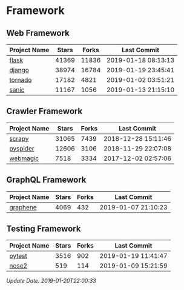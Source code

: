 # Framework

## Web Framework

| Project Name | Stars | Forks | Last Commit |
| ------------ | ----- | ----- | ----------- |
| [flask](https://github.com/pallets/flask) | 41369 | 11836 | 2019-01-18 08:13:13 |
| [django](https://github.com/django/django) | 38974 | 16784 | 2019-01-19 23:45:41 |
| [tornado](https://github.com/tornadoweb/tornado) | 17182 | 4821 | 2019-01-02 03:51:21 |
| [sanic](https://github.com/huge-success/sanic) | 11167 | 1056 | 2019-01-13 21:15:10 |

## Crawler Framework

| Project Name | Stars | Forks | Last Commit |
| ------------ | ----- | ----- | ----------- |
| [scrapy](https://github.com/scrapy/scrapy) | 31065 | 7439 | 2018-12-28 15:11:46 |
| [pyspider](https://github.com/binux/pyspider) | 12606 | 3106 | 2018-11-29 22:07:08 |
| [webmagic](https://github.com/code4craft/webmagic) | 7518 | 3334 | 2017-12-02 02:57:06 |

## GraphQL Framework

| Project Name | Stars | Forks | Last Commit |
| ------------ | ----- | ----- | ----------- |
| [graphene](https://github.com/graphql-python/graphene) | 4069 | 432 | 2019-01-07 21:10:23 |

## Testing Framework

| Project Name | Stars | Forks | Last Commit |
| ------------ | ----- | ----- | ----------- |
| [pytest](https://github.com/pytest-dev/pytest) | 3516 | 902 | 2019-01-19 11:41:47 |
| [nose2](https://github.com/nose-devs/nose2) | 519 | 114 | 2019-01-09 15:21:59 |

*Update Date: 2019-01-20T22:00:33*